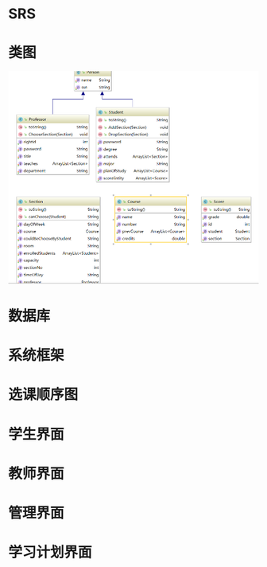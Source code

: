 # SRS
# 类图
![Image text](https://raw.githubusercontent.com/545063309/SRS/master/png/model.PNG)
# 数据库
# 系统框架
# 选课顺序图
# 学生界面
# 教师界面
# 管理界面
# 学习计划界面
